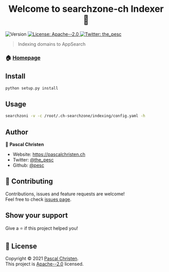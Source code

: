 <h1 align="center">Welcome to searchzone-ch Indexer 👋</h1>
<p>
  <img alt="Version" src="https://img.shields.io/badge/version-1.0-blue.svg?cacheSeconds=2592000" />
  <a href="https://github.com/pesc/searchzonech-index/blob/main/LICENSE" target="_blank">
    <img alt="License: Apache--2.0" src="https://img.shields.io/badge/License-Apache--2.0-yellow.svg" />
  </a>
  <a href="https://twitter.com/the_pesc" target="_blank">
    <img alt="Twitter: the_pesc" src="https://img.shields.io/twitter/follow/the_pesc.svg?style=social" />
  </a>
</p>

> Indexing domains to AppSearch

### 🏠 [Homepage](https://github.com/pesc/searchzonech)

## Install

```sh
python setup.py install
```

## Usage

```sh
searchzoni -v -c /root/.ch-searchzone/indexing/config.yaml -h
```

## Author

👤 **Pascal Christen**

* Website: https://pascalchristen.ch
* Twitter: [@the\_pesc](https://twitter.com/the\_pesc)
* Github: [@pesc](https://github.com/pesc)

## 🤝 Contributing

Contributions, issues and feature requests are welcome!<br />Feel free to check [issues page](https://github.com/pesc/searchzonech-index/issues). 

## Show your support

Give a ⭐️ if this project helped you!

## 📝 License

Copyright © 2021 [Pascal Christen](https://github.com/pesc).<br />
This project is [Apache--2.0](https://github.com/pesc/searchzonech-index/blob/main/LICENSE) licensed.